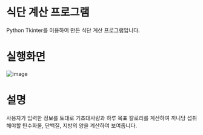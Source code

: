 # 식단 계산 프로그램
Python Tkinter를 이용하여 만든 식단 계산 프로그램입니다.

# 실행화면
![image](https://user-images.githubusercontent.com/57008901/152635202-d6491bc4-8787-4d89-8759-045b4bb9d485.png)

# 설명
사용자가 입력한 정보를 토대로 기초대사량과 하루 목표 칼로리를 계산하여 끼니당 섭취해야할 탄수화물, 단백질, 지방의 양을 계산하여 보여줍니다.

